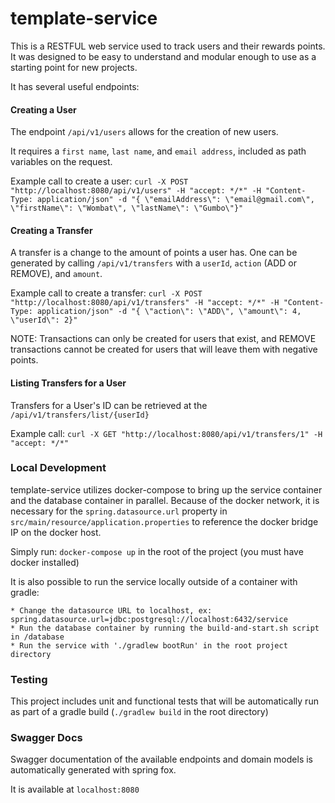 # template-service

This is a RESTFUL web service used to track users and their rewards points. It was designed to be easy to understand and modular enough to use as a starting point for new projects.

It has several useful endpoints:

#### Creating a User

The endpoint `/api/v1/users` allows for the creation of new users.

It requires a `first name`, `last name`, and `email address`, included as path variables on the request.

Example call to create a user:
`curl -X POST "http://localhost:8080/api/v1/users" -H "accept: */*" -H "Content-Type: application/json" -d "{ \"emailAddress\": \"email@gmail.com\", \"firstName\": \"Wombat\", \"lastName\": \"Gumbo\"}"`


#### Creating a Transfer

A transfer is a change to the amount of points a user has.
One can be generated by calling `/api/v1/transfers` with a `userId`, `action` (ADD or REMOVE), and `amount`.

Example call to create a transfer: 
`curl -X POST "http://localhost:8080/api/v1/transfers" -H "accept: */*" -H "Content-Type: application/json" -d "{ \"action\": \"ADD\", \"amount\": 4, \"userId\": 2}"`

NOTE: Transactions can only be created for users that exist, and REMOVE transactions cannot be created for users that will leave them with negative points.

#### Listing Transfers for a User

Transfers for a User's ID can be retrieved at the `/api/v1/transfers/list/{userId}`

Example call: `curl -X GET "http://localhost:8080/api/v1/transfers/1" -H "accept: */*"`

### Local Development

template-service utilizes docker-compose to bring up the service container and the database container in parallel. 
Because of the docker network, it is necessary for the `spring.datasource.url` property in `src/main/resource/application.properties`
to reference the docker bridge IP on the docker host.

Simply run: `docker-compose up` in the root of the project (you must have docker installed)

It is also possible to run the service locally outside of a container with gradle:
    
    * Change the datasource URL to localhost, ex: spring.datasource.url=jdbc:postgresql://localhost:6432/service
    * Run the database container by running the build-and-start.sh script in /database
    * Run the service with './gradlew bootRun' in the root project directory

### Testing

This project includes unit and functional tests that will be automatically run as part of a gradle build (`./gradlew build` in the root directory)

### Swagger Docs
Swagger documentation of the available endpoints and domain models is automatically generated with spring fox.

It is available at `localhost:8080`



